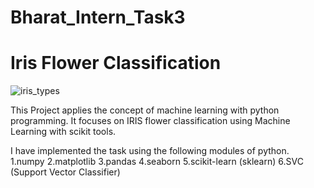 # Bharat_Intern_Task3
# Iris Flower Classification
![iris_types](https://github.com/NischalParulekar/Bharat_Intern_Task3/assets/140921179/b7d44ab3-40b4-41f1-907d-a92b8cec30d7)

This Project applies the concept of machine learning with python programming. It focuses on IRIS flower classification using Machine Learning with scikit tools.

I have implemented the task using the following modules of python.
1.numpy
2.matplotlib
3.pandas
4.seaborn
5.scikit-learn (sklearn)
6.SVC (Support Vector Classifier)
